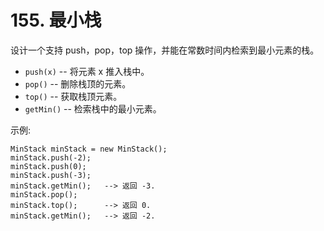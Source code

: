 # 155. 最小栈

设计一个支持 push，pop，top 操作，并能在常数时间内检索到最小元素的栈。

* `push(x)` -- 将元素 x 推入栈中。
* `pop()` -- 删除栈顶的元素。
* `top()` -- 获取栈顶元素。
* `getMin()` -- 检索栈中的最小元素。

示例:

```()
MinStack minStack = new MinStack();
minStack.push(-2);
minStack.push(0);
minStack.push(-3);
minStack.getMin();   --> 返回 -3.
minStack.pop();
minStack.top();      --> 返回 0.
minStack.getMin();   --> 返回 -2.
```
